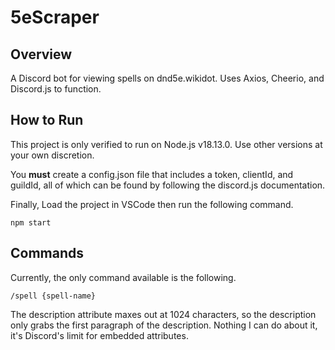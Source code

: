 # 5eScraper
## Overview
A Discord bot for viewing spells on dnd5e.wikidot. Uses Axios, Cheerio, and Discord.js to function.

## How to Run
This project is only verified to run on Node.js v18.13.0. Use other versions at your own discretion.

You **must** create a config.json file that includes a token, clientId, and guildId, all of which can be found by following the discord.js documentation.

Finally,
Load the project in VSCode then run the following command.
```
npm start
```

## Commands
Currently, the only command available is the following.
```
/spell {spell-name}
```
The description attribute maxes out at 1024 characters, so the description only grabs the first paragraph of the description. Nothing I can do about it, it's Discord's limit for embedded attributes.